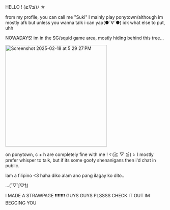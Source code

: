 HELLO ! (≧∇≦)ﾉ 
☆

from my profile, you can call me "Suki" I mainly play ponytown/although im mostly afk but unless you wanna talk i can yap(●ˇ∀ˇ●) 
idk what else to put, uhh

NOWADAYS! im in the SG/squid game area, mostly hiding behind this tree...

  
  <img width="319" alt="Screenshot 2025-02-18 at 5 29 27 PM" src="https://github.com/user-attachments/assets/87ca0a39-167c-4a82-9223-1f1950d7a175" />

  

on ponytown, c + h are completely fine with me !ヾ(≧ ▽ ≦)ゝ I mostly prefer whisper to talk, but if its some goofy shenanigans then i'd chat in public.


Iam a filipino <3 haha diko alam ano pang ilagay ko dito..


...(´▽`ʃ♡ƪ)


I MADE A STRAWPAGE ❗❗❗❗❗❗❗ GUYS GUYS PLSSSS CHECK IT OUT IM BEGGING YOU
